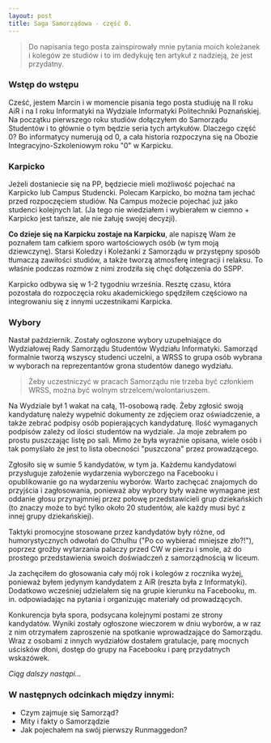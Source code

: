 ```yaml
---
layout: post
title: Saga Samorządowa - część 0.
---
```


> Do napisania tego posta zainspirowały mnie pytania moich koleżanek i
kolegów ze studiów i to im dedykuję ten artykuł z nadzieją, że jest przydatny.

### Wstęp do wstępu

Cześć, jestem Marcin i w momencie pisania tego posta studiuję na II roku
AiR i na I roku Informatyki na Wydziale Informatyki Politechniki Poznańskiej.
Na początku pierwszego roku studiów dołączyłem do Samorządu Studentów i
to głównie o tym będzie seria tych artykułów. Dlaczego część 0?
Bo informatycy numerują od 0, a cała historia rozpoczyna się na Obozie
Integracyjno-Szkoleniowym roku "0" w Karpicku.


### Karpicko

Jeżeli dostaniecie się na PP, będziecie mieli możliwość pojechać na
Karpicko lub Campus Studencki. Polecam Karpicko, bo można tam jechać
przed rozpoczęciem studiów. Na Campus możecie pojechać już jako studenci
kolejnych lat. (Ja tego nie wiedziałem i wybierałem w ciemno + Karpicko
jest tańsze, ale nie żałuję swojej decyzji).

**Co dzieje się na Karpicku zostaje na Karpicku**, ale napiszę Wam że
poznałem tam całkiem sporo wartościowych osób (w tym moją dziewczynę).
Starsi Koledzy i Koleżanki z Samorządu w przystępny sposób tłumaczą
zawiłości studiów, a także tworzą atmosferę integracji i relaksu.
To właśnie podczas rozmów z nimi zrodziła się chęć dołączenia do SSPP.

Karpicko odbywa się w 1-2 tygodniu września. Resztę czasu, która pozostała
do rozpoczęcia roku akademickiego spędziłem częściowo na integrowaniu
się z innymi uczestnikami Karpicka.

### Wybory

Nastał październik. Zostały ogłoszone wybory uzupełniające do Wydziałowej
Rady Samorządu Studentów Wydziału Informatyki. Samorząd formalnie tworzą
wszyscy studenci uczelni, a WRSS to grupa osób wybrana w wyborach na
reprezentantów grona studentów danego wydziału.

> Żeby uczestniczyć w pracach Samorządu nie trzeba być członkiem WRSS,
można być wolnym strzelcem/wolontariuszem.

Na Wydziale był 1 wakat na całą, 11-osobową radę. Żeby zgłosić swoją
kandydaturę należy wypełnić dokumenty ze zdjęciem oraz oświadczenie,
a także zebrać podpisy osób popierających kandydaturę. Ilość wymaganych
podpisów zależy od ilości studentów na wydziale. Ja moje zebrałem po
prostu puszczając listę po sali. Mimo że była wyraźnie opisana, wiele
osób i tak pomyślało że jest to lista obecności "puszczona" przez prowadzącego.


Zgłosiło się w sumie 5 kandydatów, w tym ja. Każdemu kandydatowi przysługuje
założenie wydarzenia wyborczego na Facebooku i opublikowanie go na wydarzeniu
wyborów. Warto zachęcać znajomych do przyjścia i zagłosowania, ponieważ aby
wybory były ważne wymagane jest oddanie głosu przynajmniej przez połowę
przedstawicieli grup dziekańskich (to znaczy może to być tylko około 20
studentów, ale każdy musi być z innej grupy dziekańskiej).

Taktyki promocyjne stosowane przez kandydatów były różne, od humorystycznych
odwołań do Cthulhu ("Po co wybierać mniejsze zło?!"), poprzez groźby wytarzania
palaczy przed CW w pierzu i smole, aż do prostego przedstawienia swoich
doświadczeń z samorządnością w liceum.

Ja zachęciłem do głosowania cały mój rok i kolegów z rocznika wyżej,
ponieważ byłem jedynym kandydatem z AiR (reszta była z Informatyki).
Dodatkowo wcześniej udzielałem się na grupie kierunku na Facebooku,
m. in. odpowiadając na pytania i organizując materiały od prowadzących.

Konkurencja była spora, podsycana kolejnymi postami ze strony kandydatów.
Wyniki zostały ogłoszone wieczorem w dniu wyborów, a w raz z nim otrzymałem
zaproszenie na spotkanie wprowadzające do Samorządu. Wraz z osobami z
innych wydziałów dostałem gratulacje, parę mocnych uścisków dłoni,
dostęp do grupy na Facebooku i parę przydatnych wskazówek.

_Ciąg dalszy nastąpi..._

### W następnych odcinkach między innymi:

- Czym zajmuje się Samorząd?
- Mity i fakty o Samorządzie
- Jak pojechałem na swój pierwszy Runmaggedon?
